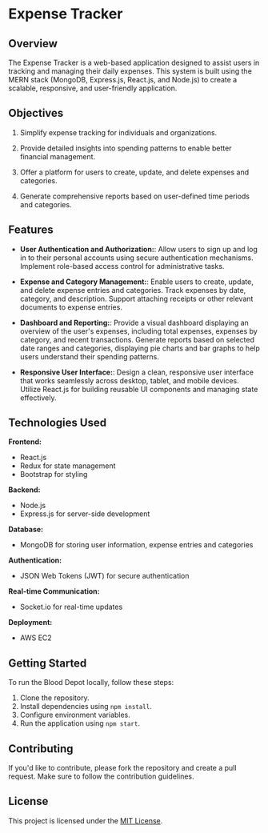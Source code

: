 #   Expense Tracker


## Overview

The Expense Tracker is a web-based application designed to assist users in tracking and managing their daily expenses. This system is built using the MERN stack (MongoDB, Express.js, React.js, and Node.js) to create a scalable, responsive, and user-friendly application.

## Objectives

1. Simplify expense tracking for individuals and organizations.

2. Provide detailed insights into spending patterns to enable better financial management.

3. Offer a platform for users to create, update, and delete expenses and categories.

4. Generate comprehensive reports based on user-defined time periods and categories.

## Features

- **User Authentication and Authorization:**: Allow users to sign up and log in to their personal accounts using secure authentication mechanisms. Implement role-based access control for administrative tasks.
  
- **Expense and Category Management:**: Enable users to create, update, and delete expense entries and categories. Track expenses by date, category, and description. Support attaching receipts or other relevant documents to expense entries.
  
- **Dashboard and Reporting:**: Provide a visual dashboard displaying an overview of the user's expenses, including total expenses, expenses by category, and recent transactions.
    Generate reports based on selected date ranges and categories, displaying pie charts and bar graphs to help users understand their spending patterns.
  
- **Responsive User Interface:**: Design a clean, responsive user interface that works seamlessly across desktop, tablet, and mobile devices.
    Utilize React.js for building reusable UI components and managing state effectively.

## Technologies Used

**Frontend:**
- React.js
- Redux for state management
- Bootstrap for styling

**Backend:**
- Node.js
- Express.js for server-side development

**Database:**
- MongoDB for storing user information, expense entries and categories

**Authentication:**
- JSON Web Tokens (JWT) for secure authentication

**Real-time Communication:**
- Socket.io for real-time updates

**Deployment:**
- AWS EC2 


## Getting Started

To run the Blood Depot locally, follow these steps:

1. Clone the repository.
2. Install dependencies using `npm install`.
3. Configure environment variables.
4. Run the application using `npm start`.

## Contributing

If you'd like to contribute, please fork the repository and create a pull request. Make sure to follow the contribution guidelines.

## License

This project is licensed under the [MIT License](LICENSE).

